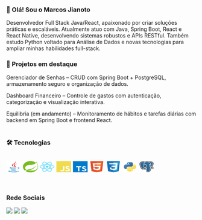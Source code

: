 
### 👋 Olá! Sou o Marcos Jianoto

Desenvolvedor Full Stack Java/React, apaixonado por criar soluções práticas e escaláveis.
Atualmente atuo com Java, Spring Boot, React e React Native, desenvolvendo sistemas robustos e APIs RESTful.
Também estudo Python voltado para Análise de Dados e novas tecnologias para ampliar minhas habilidades full-stack.


### 🧩 Projetos em destaque

Gerenciador de Senhas – CRUD com Spring Boot + PostgreSQL, armazenamento seguro e organização de dados.

Dashboard Financeiro – Controle de gastos com autenticação, categorização e visualização interativa.

Equilibria (em andamento) – Monitoramento de hábitos e tarefas diárias com backend em Spring Boot e frontend React.  
<br>

### 🛠 Tecnologias
<div style="display: inline_block"><br> <img align="center" alt="Java" height="30" width="40" src="https://raw.githubusercontent.com/devicons/devicon/master/icons/java/java-original.svg"> 
  <img align="center" alt="Spring" height="30" width="40" src="https://raw.githubusercontent.com/devicons/devicon/master/icons/spring/spring-original.svg"> <img align="center" alt="React" height="30" width="40" src="https://raw.githubusercontent.com/devicons/devicon/master/icons/react/react-original.svg"> 
  <img align="center" alt="JavaScript" height="30" width="40" src="https://raw.githubusercontent.com/devicons/devicon/master/icons/javascript/javascript-plain.svg"> 
  <img align="center" alt="TypeScript" height="30" width="40" src="https://raw.githubusercontent.com/devicons/devicon/master/icons/typescript/typescript-plain.svg"> <img align="center" alt="HTML5" height="30" width="40" src="https://raw.githubusercontent.com/devicons/devicon/master/icons/html5/html5-original.svg"> 
  <img align="center" alt="CSS3" height="30" width="40" src="https://raw.githubusercontent.com/devicons/devicon/master/icons/css3/css3-original.svg"> 
  <img align="center" alt="Python" height="30" width="40" src="https://raw.githubusercontent.com/devicons/devicon/master/icons/python/python-original.svg"> 
  <img align="center" alt="PostgreSQL" height="30" width="40" src="https://raw.githubusercontent.com/devicons/devicon/master/icons/postgresql/postgresql-original.svg"> </div>  
<br>
<br>


### Rede Sociais
<div> 
<a href="https://instagram.com/marcosjianoto_arq" target="_blank"><img src="https://img.shields.io/badge/-Instagram-%23E4405F?style=for-the-badge&logo=instagram&logoColor=white"></a> 
<a href="mailto:marcosgianottoo@gmail.com"><img src="https://img.shields.io/badge/-Gmail-%23333?style=for-the-badge&logo=gmail&logoColor=white"></a> 
<a href="https://www.linkedin.com/in/marcos-jianoto-4aa323150/" target="_blank"><img src="https://img.shields.io/badge/-LinkedIn-%230077B5?style=for-the-badge&logo=linkedin&logoColor=white"></a>
</div>
